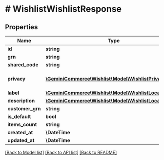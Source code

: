 # # WishlistWishlistResponse


## Properties


Name | Type | Description | Notes
------------ | ------------- | ------------- | -------------
**id**| **string** |   | [optional]
**grn**| **string** |   | [optional]
**shared_code**| **string** |   | [optional]
**privacy**| [**\GeminiCommerce\Wishlist\Model\WishlistPrivacy**](WishlistPrivacy.md) |  for more information please, see Model/WishlistPrivacy.php  | [optional]
**label**| [**\GeminiCommerce\Wishlist\Model\WishlistLocalizedText**](WishlistLocalizedText.md) |   | [optional]
**description**| [**\GeminiCommerce\Wishlist\Model\WishlistLocalizedText**](WishlistLocalizedText.md) |   | [optional]
**customer_grn**| **string** |   | [optional]
**is_default**| **bool** |   | [optional]
**items_count**| **string** |   | [optional]
**created_at**| **\DateTime** |   | [optional]
**updated_at**| **\DateTime** |   | [optional]


[[Back to Model list]](../../README.md#models) [[Back to API list]](../../README.md#endpoints) [[Back to README]](../../README.md)
